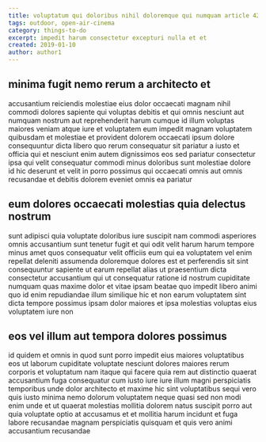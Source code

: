 ```yaml
---
title: voluptatum qui doloribus nihil doloremque qui numquam article 4203
tags: outdoor, open-air-cinema
category: things-to-do
excerpt: impedit harum consectetur excepturi nulla et et
created: 2019-01-10
author: author1
---
```


## minima fugit nemo rerum a architecto et

accusantium reiciendis molestiae eius dolor occaecati magnam nihil commodi dolores sapiente qui voluptas debitis et qui omnis nesciunt aut numquam nostrum aut reprehenderit harum cumque id illum voluptas maiores veniam atque iure et voluptatem eum impedit magnam voluptatem quibusdam et molestiae et provident dolorem occaecati ipsum dolore consequuntur dicta libero quo rerum consequatur sit pariatur a iusto et officia qui et nesciunt enim autem dignissimos eos sed pariatur consectetur ipsa qui velit consequatur commodi minus doloribus sunt molestiae dolore id hic deserunt et velit in porro possimus qui occaecati omnis aut omnis recusandae et debitis dolorem eveniet omnis ea pariatur

## eum dolores occaecati molestias quia delectus nostrum

sunt adipisci quia voluptate doloribus iure suscipit nam commodi asperiores omnis accusantium sunt tenetur fugit et qui odit velit harum harum tempore minus amet quos consequatur velit officiis eum qui ea voluptatem vel enim repellat deleniti assumenda doloremque dolores est et perferendis sit sint consequuntur sapiente ut earum repellat alias ut praesentium dicta consectetur accusantium qui ut consequatur ratione id nostrum cupiditate numquam quas maxime dolor et vitae ipsam beatae quo impedit libero animi quo id enim repudiandae illum similique hic et non earum voluptatem sint dicta tempore possimus ipsam dolor maiores et ipsa molestias voluptas eius voluptatem iure non

## eos vel illum aut tempora dolores possimus

id quidem et omnis in quod sunt porro impedit eius maiores voluptatibus eos ut laborum cupiditate voluptate nesciunt dolores maiores rerum corporis et voluptatum nam itaque qui facere quia rem aut distinctio quaerat accusantium fuga consequatur cum iusto iure iure illum magni perspiciatis temporibus unde dolor architecto et maxime hic sint voluptatibus sequi vero quis iusto minima nemo dolorum voluptatem neque quasi sed non modi enim unde et ut quaerat molestias mollitia dolorem natus suscipit porro aut quia voluptate optio at accusamus et et mollitia harum incidunt et fuga labore recusandae magnam perspiciatis quisquam et quis vero animi accusantium recusandae
